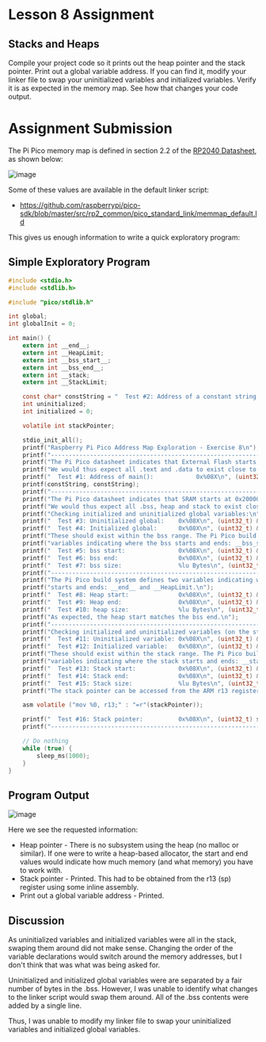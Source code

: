 # Lesson 8 Assignment

## Stacks and Heaps

Compile your project code so it prints out the heap pointer and the stack pointer. Print out a global variable address. If you can find it, modify your linker file to swap your uninitialized variables and initialized variables. Verify it is as expected in the memory map. See how that changes your code output. 

# Assignment Submission

The Pi Pico memory map is defined in section 2.2 of the [RP2040 Datasheet](https://datasheets.raspberrypi.com/rp2040/rp2040-datasheet.pdf), as shown below:

![image](https://user-images.githubusercontent.com/5757591/151506316-bdce0558-1752-4ea3-bf7c-8acfeb3614a6.png)

Some of these values are available in the default linker script:
* https://github.com/raspberrypi/pico-sdk/blob/master/src/rp2_common/pico_standard_link/memmap_default.ld

This gives us enough information to write a quick exploratory program:

## Simple Exploratory Program

```c
#include <stdio.h>
#include <stdlib.h>

#include "pico/stdlib.h"

int global;
int globalInit = 0;

int main() {
    extern int __end__;
    extern int __HeapLimit;
    extern int __bss_start__;
    extern int __bss_end__;
    extern int __stack;
    extern int __StackLimit;

    const char* constString = "  Test #2: Address of a constant string: 0x%08X\n";
    int uninitialized;
    int initialized = 0;

    volatile int stackPointer;

    stdio_init_all();
    printf("Raspberry Pi Pico Address Map Exploration - Exercise 8\n");
    printf("------------------------------------------------------------------------------\n");
    printf("The Pi Pico datasheet indicates that External Flash starts at 0x10000000\n");
    printf("We would thus expect all .text and .data to exist close to this address.\n");
    printf("  Test #1: Address of main():            0x%08X\n", (uint32_t) &main);
    printf(constString, constString);
    printf("------------------------------------------------------------------------------\n");
    printf("The Pi Pico datasheet indicates that SRAM starts at 0x20000000\n");
    printf("We would thus expect all .bss, heap and stack to exist close to this address.\n");
    printf("Checking initialized and uninitialized global variables:\n");
    printf("  Test #3: Uninitialized global:    0x%08X\n", (uint32_t) &global);
    printf("  Test #4: Initialized global:      0x%08X\n", (uint32_t) &globalInit);
    printf("These should exist within the bss range. The Pi Pico build system defines two\n");
    printf("variables indicating where the bss starts and ends: __bss_start__ and __bss_end__.\n");
    printf("  Test #5: bss start:               0x%08X\n", (uint32_t) &__bss_start__);
    printf("  Test #6: bss end:                 0x%08X\n", (uint32_t) &__bss_end__);
    printf("  Test #7: bss size:                %lu Bytes\n", (uint32_t) &__bss_end__ - (uint32_t) &__bss_start__);
    printf("------------------------------------------------------------------------------\n");
    printf("The Pi Pico build system defines two variables indicating where the heap\n");
    printf("starts and ends: __end__ and __HeapLimit.\n");
    printf("  Test #8: Heap start:              0x%08X\n", (uint32_t) &__end__);
    printf("  Test #9: Heap end:                0x%08X\n", (uint32_t) &__HeapLimit);
    printf("  Test #10: heap size:              %lu Bytes\n", (uint32_t) &__HeapLimit - (uint32_t) &__end__);
    printf("As expected, the heap start matches the bss end.\n");
    printf("------------------------------------------------------------------------------\n");
    printf("Checking initialized and uninitialized variables (on the stack):\n");
    printf("  Test #11: Uninitialized variable: 0x%08X\n", (uint32_t) &uninitialized);
    printf("  Test #12: Initialized variable:   0x%08X\n", (uint32_t) &initialized);
    printf("These should exist within the stack range. The Pi Pico build system defines two\n");
    printf("variables indicating where the stack starts and ends: __stack and __StackLimit.\n");
    printf("  Test #13: Stack start:            0x%08X\n", (uint32_t) &__StackLimit);
    printf("  Test #14: Stack end:              0x%08X\n", (uint32_t) &__stack);
    printf("  Test #15: Stack size:             %lu Bytes\n", (uint32_t) &__stack - (uint32_t) &__StackLimit);
    printf("The stack pointer can be accessed from the ARM r13 register with a little fiddling:\n");

    asm volatile ("mov %0, r13;" : "=r"(stackPointer));

    printf("  Test #16: Stack pointer:          0x%08X\n", (uint32_t) stackPointer);
    printf("------------------------------------------------------------------------------\n");

    // Do nothing
    while (true) {
        sleep_ms(1000);
    }
}
```

## Program Output

![image](https://user-images.githubusercontent.com/5757591/151507151-f4ae4a1a-4115-4603-9f32-639d8f305511.png)

Here we see the requested information:

* Heap pointer - There is no subsystem using the heap (no malloc or similar). If one were to write a heap-based allocator, the start and end values would indicate how much memory (and what memory) you have to work with.
* Stack pointer - Printed. This had to be obtained from the r13 (sp) register using some inline assembly.
* Print out a global variable address - Printed.

## Discussion

As uninitialized variables and initialized variables were all in the stack, swaping them around did not make sense. Changing the order of the variable declarations would switch around the memory addresses, but I don't think that was what was being asked for.

Uninitialized and initialized global variables were are separated by a fair number of bytes in the .bss. However, I was unable to identify what changes to the linker script would swap them around. All of the .bss contents were added by a single line.

Thus, I was unable to modify my linker file to swap your uninitialized variables and initialized global variables.
